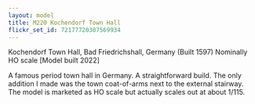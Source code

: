 ```yaml
---
layout: model
title: M220 Kochendorf Town Hall
flickr_set_id: 72177720307569934
---
```


Kochendorf Town Hall, Bad Friedrichshall, Germany (Built 1597)
Nominally HO scale [Model built 2022]

A famous period town hall in Germany. A straightforward build. The only addition I made was the town coat-of-arms next to the external stairway. The model is marketed as HO scale but actually scales out at about 1/115.


